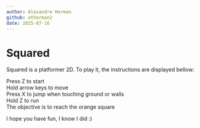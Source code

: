 ```yaml
---
author: Alexandre Herman
github: atherman2
date: 2025-07-16
---
```


# Squared

Squared is a platformer 2D. To play it, the instructions are displayed bellow:

Press Z to start  
Hold arrow keys to move  
Press X to jump when touching ground or walls  
Hold Z to run  
The objective is to reach the orange square  

I hope you have fun, I know I did :)
